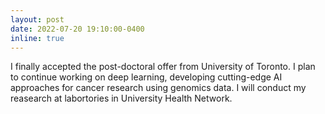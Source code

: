 ```yaml
---
layout: post
date: 2022-07-20 19:10:00-0400
inline: true
---
```

I finally accepted the post-doctoral offer from University of Toronto. I plan to continue working on deep learning, developing cutting-edge AI approaches for cancer research using genomics data. I will conduct my reasearch at labortories in University Health Network.
